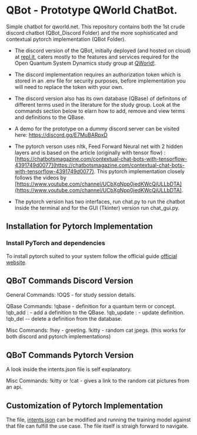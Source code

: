 # QBot - Prototype QWorld ChatBot.  
Simple chatbot for qworld.net. This repository contains both the 1st crude discord chatbot (QBot_Discord Folder) and the more sophisticated and contextual pytorch implementation (QBot Folder).

- The discord version of the QBot, initially deployed (and hosted on cloud) at [repl.it](https://replit.com/@mojume/QBoT), caters mostly to the features and services required for the Open Quantum System Dynamics study group at [QWorld!](https://qworld.net/study-groups/).
- The discord implementation requires an authorization token which is stored in an .env file for security purposes, before implementation you will need to replace the token with your own.
- The discord version also has its own database (QBase) of definitons of different terms used in the literature for the study group. Look at the commands section below to elarn how to add, remove and view terms and definitions to the QBase.
- A demo for the prototype on a dummy discord server can be visited here: https://discord.gg/E7MuBARpxD

- The pytorch verson uses nltk, Feed Forward Neural net with 2 hidden layers and is based on the article (originally with tensor flow) : [https://chatbotsmagazine.com/contextual-chat-bots-with-tensorflow-4391749d0077](https://chatbotsmagazine.com/contextual-chat-bots-with-tensorflow-4391749d0077). This pytorch implementation closely follows the videos by [https://www.youtube.com/channel/UCbXgNpp0jedKWcQiULLbDTA](https://www.youtube.com/channel/UCbXgNpp0jedKWcQiULLbDTA).
- The pytorch version has two interfaces, run chat.py to run the chatbot inside the terminal and for the GUI (Tkinter) version run chat_gui.py.

## Installation for Pytorch Implementation

### Install PyTorch and dependencies

To install pytorch suited to your system follow the official guide [official website](https://pytorch.org/).

## QBoT Commands Discord Version

General Commands:
!OQS - for study session details.

QBase Commands:
!qbase  <term>   - definition for a quantum term or concept.
!qb_add <term> : <def>  - add  a definition to the QBase.
!qb_update <term> : <def>  - update definition.
!qb_del <term> -- delete a definition from the database.

Misc Commands:
!hey - greeting.
!kitty - random cat jpegs. (this works for both discord and pytorch implementations)


## QBoT Commands Pytorch Version
A look inside the intents.json file is self explanatory.

Misc Commands: 
!kitty or !cat - gives a link to the random cat pictures from an api.


## Customization of Pytorch Implementation
The file, [intents.json](intents.json) can be modified and running the training model against that file can fulfill the use case. The file itself is straigh forward to navigate. 
